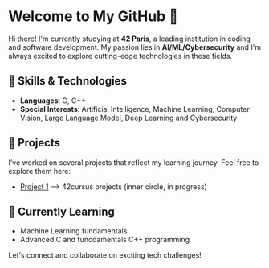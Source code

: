 # Welcome to My GitHub 👋

Hi there! I'm currently studying at **42 Paris**, a leading institution in coding and software development.
My passion lies in **AI/ML/Cybersecurity** and I'm always excited to explore cutting-edge technologies in these fields.

## 🔧 Skills & Technologies
- **Languages**: C, C++
- **Special Interests**: Artificial Intelligence, Machine Learning, Computer Vision, Large Language Model, Deep Learning and Cybersecurity

## 💼 Projects
I’ve worked on several projects that reflect my learning journey. Feel free to explore them here:
- [Project 1](https://github.com/Donghan5/42_Course) --> 42cursus projects (inner circle, in progress)

## 🌱 Currently Learning
- Machine Learning fundamentals
- Advanced C and funcdamentals C++ programming

Let's connect and collaborate on exciting tech challenges!

